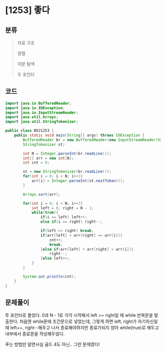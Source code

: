 # [1253] 좋다

## 분류
> 자료 구조
>
> 정렬
> 
> 이분 탐색
> 
> 두 포인터

## 코드
```java
import java.io.BufferedReader;
import java.io.IOException;
import java.io.InputStreamReader;
import java.util.Arrays;
import java.util.StringTokenizer;

public class BOJ1253 {
    public static void main(String[] args) throws IOException {
        BufferedReader br = new BufferedReader(new InputStreamReader(System.in));
        StringTokenizer st;

        int N = Integer.parseInt(br.readLine());
        int[] arr = new int[N];
        int cnt = 0;

        st = new StringTokenizer(br.readLine());
        for(int i = 0; i < N; i++){
            arr[i] = Integer.parseInt(st.nextToken());
        }

        Arrays.sort(arr);

        for(int i = 0; i < N; i++){
            int left = 0, right = N - 1;
            while(true){
                if(i == left) left++;
                else if(i == right) right--;

                if(left >= right) break;
                if(arr[left] + arr[right] == arr[i]){
                    cnt++;
                    break;
                }else if(arr[left] + arr[right] > arr[i]){
                    right--;
                }else left++;
            }
        }

        System.out.println(cnt);
    }
}

```

## 문제풀이

투 포인터로 풀었다. 0과 N - 1로 각각 시작해서  left >= right일 때 while 반복문을 탈출한다. 처음엔 while문에 조건문으로 넣었는데, 그렇게 하면 left, right가 자기자신일 때 left++, right--해주고 나서 종료해야하지만 종료가되지 않아 while(true)로 해두고 내부에서 종료문을 작성해두었다.

푸는 방법만 알면사실 골드 4도 아닌.. 그런 문제였다! 
